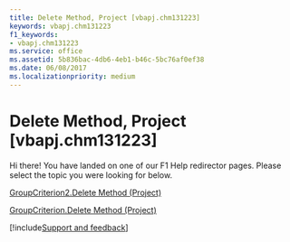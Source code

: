 ```yaml
---
title: Delete Method, Project [vbapj.chm131223]
keywords: vbapj.chm131223
f1_keywords:
- vbapj.chm131223
ms.service: office
ms.assetid: 5b836bac-4db6-4eb1-b46c-5bc76af0ef38
ms.date: 06/08/2017
ms.localizationpriority: medium
---
```



# Delete Method, Project [vbapj.chm131223]

Hi there! You have landed on one of our F1 Help redirector pages. Please select the topic you were looking for below.

[GroupCriterion2.Delete Method (Project)](https://msdn.microsoft.com/library/a7ece042-6081-ae12-cfbe-d009f03e06e1%28Office.15%29.aspx)

[GroupCriterion.Delete Method (Project)](https://msdn.microsoft.com/library/e1daa3ae-aa1d-ccfe-a670-97e821fa10ff%28Office.15%29.aspx)

[!include[Support and feedback](~/includes/feedback-boilerplate.md)]